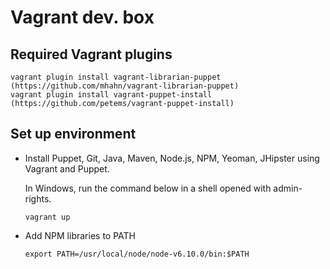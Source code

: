 # Vagrant dev. box

## Required Vagrant plugins

```
vagrant plugin install vagrant-librarian-puppet (https://github.com/mhahn/vagrant-librarian-puppet)
vagrant plugin install vagrant-puppet-install (https://github.com/petems/vagrant-puppet-install)
```
## Set up environment

* Install Puppet, Git, Java, Maven, Node.js, NPM, Yeoman, JHipster using Vagrant and Puppet.

  In Windows, run the command below in a shell opened with admin-rights.

  ```
  vagrant up
  ```

* Add NPM libraries to PATH
 
  ```
  export PATH=/usr/local/node/node-v6.10.0/bin:$PATH
  ```
